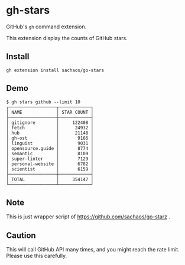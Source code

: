 # gh-stars

GitHub's `gh` command extension.

This extension display the counts of GitHub stars.

## Install

```
gh extension install sachaos/go-stars
```

## Demo

```shell
$ gh stars github --limit 10
┌──────────────────┬────────────┐
│ NAME             │ STAR COUNT │
├──────────────────┼────────────┤
│ gitignore        │     122408 │
│ fetch            │      24932 │
│ hub              │      21148 │
│ gh-ost           │       9166 │
│ linguist         │       9031 │
│ opensource.guide │       8774 │
│ semantic         │       8109 │
│ super-linter     │       7129 │
│ personal-website │       6782 │
│ scientist        │       6159 │
├──────────────────┼────────────┤
│ TOTAL            │     354147 │
└──────────────────┴────────────┘
```

## Note

This is just wrapper script of https://github.com/sachaos/go-starz .

## Caution

This will call GitHub API many times, and you might reach the rate limit.
Please use this carefully.
